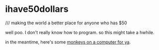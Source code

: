 ihave50dollars
==============

/// making the world a better place for anyone who has $50

well poo. I don't really know how to program. so this might take a hwhile.

in the meantime, here's some <a href="http://www.flickr.com/photos/fncll/135465558/">monkeys on a computer for ya</a>.